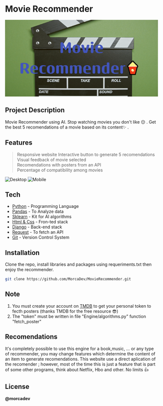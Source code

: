# Movie Recommender 
![Banner](https://github.com/MorcaDev/MovieRecommender/blob/master/Assets/banner.png "Movie Recommender")

## Project Description
Movie Recommender using AI.
Stop watching movies you don't like 😔  .
Get the best 5 recomendations of a movie based on its content✨ .

## Features
> Responsive website 
> Interactive button to generate 5 recomendations  
> Visual feedback of movie selected  
> Recomendations with posters from an API   
> Percentage of compatibility among movies  

![Desktop](https://github.com/MorcaDev/MovieRecommender/blob/master/Assets/desktop.gif)
![Mobile](https://github.com/MorcaDev/MovieRecommender/blob/master/Assets/mobile.gif)

## Tech
- [Python](https://www.python.org/) - Programming Language 
- [Pandas](https://pandas.pydata.org/pandas-docs/stable/getting_started/install.html) - To Analyze data
- [Sklearn](https://scikit-learn.org/stable/) - Kit for AI algorithms
- [Html & Css](https://www.youtube.com/watch?v=XqFR2lqBYPs) - Fron-ted stack
- [Django](https://www.djangoproject.com/) - Back-end stack 
- [Request](https://www.codecademy.com/resources/docs/python/requests-module) - To fetch an API
- [Git](https://git-scm.com/) - Version Control System

## Installation
Clone the repo, install libraries and packages using requeriments.txt then enjoy the recommender.

```sh
git clone https://github.com/MorcaDev/MovieRecommender.git
```

## Note
1. You must create your account on [TMDB](https://www.themoviedb.org/) to get your personal token to fecth posters (thanks TMDB for the free resource 😎)
2. The  "token" must be written in file "Engine/algorithms.py" function "fetch_poster"

## Recomendations
It's completely possible to use this engine for a book,music, ... or any type of recommender, you may change features which determine the content of an item to generate recomendations. This website use a direct aplication of the recomender ; however, most of the time this is just a feature that is part of some other programs, think about Netflix, Hbo and other. No limits 👍

## License
**@morcadev**


